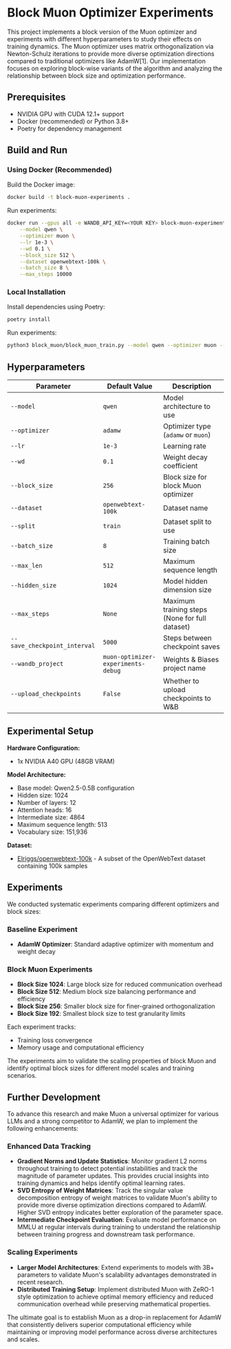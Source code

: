 # Block Muon Optimizer Experiments

This project implements a block version of the Muon optimizer and experiments with different hyperparameters to study their effects on training dynamics. The Muon optimizer uses matrix orthogonalization via Newton-Schulz iterations to provide more diverse optimization directions compared to traditional optimizers like AdamW[1]. Our implementation focuses on exploring block-wise variants of the algorithm and analyzing the relationship between block size and optimization performance.

## Prerequisites

- NVIDIA GPU with CUDA 12.1+ support
- Docker (recommended) or Python 3.8+
- Poetry for dependency management

## Build and Run

### Using Docker (Recommended)

Build the Docker image:
```bash
docker build -t block-muon-experiments .
```

Run experiments:
```bash
docker run --gpus all -e WANDB_API_KEY=<YOUR KEY> block-muon-experiments \
    --model qwen \
    --optimizer muon \
    --lr 1e-3 \
    --wd 0.1 \
    --block_size 512 \
    --dataset openwebtext-100k \
    --batch_size 8 \
    --max_steps 10000
```

### Local Installation

Install dependencies using Poetry:
```bash
poetry install
```

Run experiments:
```bash
python3 block_muon/block_muon_train.py --model qwen --optimizer muon --block_size 512
```

## Hyperparameters

| Parameter | Default Value | Description |
|-----------|---------------|-------------|
| `--model` | `qwen` | Model architecture to use |
| `--optimizer` | `adamw` | Optimizer type (`adamw` or `muon`) |
| `--lr` | `1e-3` | Learning rate |
| `--wd` | `0.1` | Weight decay coefficient |
| `--block_size` | `256` | Block size for block Muon optimizer |
| `--dataset` | `openwebtext-100k` | Dataset name |
| `--split` | `train` | Dataset split to use |
| `--batch_size` | `8` | Training batch size |
| `--max_len` | `512` | Maximum sequence length |
| `--hidden_size` | `1024` | Model hidden dimension size |
| `--max_steps` | `None` | Maximum training steps (None for full dataset) |
| `--save_checkpoint_interval` | `5000` | Steps between checkpoint saves |
| `--wandb_project` | `muon-optimizer-experiments-debug` | Weights & Biases project name |
| `--upload_checkpoints` | `False` | Whether to upload checkpoints to W&B |

## Experimental Setup

**Hardware Configuration:**
- 1x NVIDIA A40 GPU (48GB VRAM)

**Model Architecture:**
- Base model: Qwen2.5-0.5B configuration
- Hidden size: 1024
- Number of layers: 12
- Attention heads: 16
- Intermediate size: 4864
- Maximum sequence length: 513
- Vocabulary size: 151,936

**Dataset:**
- [Elriggs/openwebtext-100k](https://huggingface.co/datasets/Elriggs/openwebtext-100k) - A subset of the OpenWebText dataset containing 100k samples

## Experiments

We conducted systematic experiments comparing different optimizers and block sizes:

### **Baseline Experiment**
- **AdamW Optimizer**: Standard adaptive optimizer with momentum and weight decay

### **Block Muon Experiments**
- **Block Size 1024**: Large block size for reduced communication overhead
- **Block Size 512**: Medium block size balancing performance and efficiency  
- **Block Size 256**: Smaller block size for finer-grained orthogonalization
- **Block Size 192**: Smallest block size to test granularity limits

Each experiment tracks:
- Training loss convergence
- Memory usage and computational efficiency

The experiments aim to validate the scaling properties of block Muon and identify optimal block sizes for different model scales and training scenarios.

## Further Development

To advance this research and make Muon a universal optimizer for various LLMs and a strong competitor to AdamW, we plan to implement the following enhancements:

### **Enhanced Data Tracking**
- **Gradient Norms and Update Statistics**: Monitor gradient L2 norms throughout training to detect potential instabilities and track the magnitude of parameter updates. This provides crucial insights into training dynamics and helps identify optimal learning rates.
- **SVD Entropy of Weight Matrices**: Track the singular value decomposition entropy of weight matrices to validate Muon's ability to provide more diverse optimization directions compared to AdamW. Higher SVD entropy indicates better exploration of the parameter space.
- **Intermediate Checkpoint Evaluation**: Evaluate model performance on MMLU at regular intervals during training to understand the relationship between training progress and downstream task performance.

### **Scaling Experiments**
- **Larger Model Architectures**: Extend experiments to models with 3B+ parameters to validate Muon's scalability advantages demonstrated in recent research.
- **Distributed Training Setup**: Implement distributed Muon with ZeRO-1 style optimization to achieve optimal memory efficiency and reduced communication overhead while preserving mathematical properties.

The ultimate goal is to establish Muon as a drop-in replacement for AdamW that consistently delivers superior computational efficiency while maintaining or improving model performance across diverse architectures and scales.
